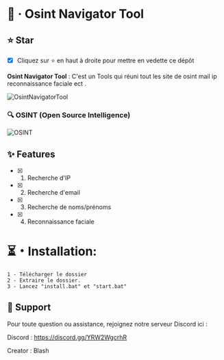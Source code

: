 # 🚀 · Osint Navigator Tool

## **⭐ Star**

- [x] Cliquez sur ⭐ en haut à droite pour mettre en vedette ce dépôt

**Osint Navigator Tool** : C'est un Tools qui réuni tout les site de osint mail ip reconnaissance faciale ect .

![OsintNavigatorTool](https://media.discordapp.net/attachments/1263924985626497024/1264351483709882529/image.png?ex=669d8e94&is=669c3d14&hm=e7c3ad7935db71dfffaa35290ad909d4c379fbb1930da1de2071e49db0436fe5&=&format=webp&quality=lossless)

### **🔍 OSINT (Open Source Intelligence)**

![OSINT](https://media.discordapp.net/attachments/1263924985626497024/1263941541114937344/1dC6yYmAkwVq2UeF8HngSVw.png?ex=669c10ca&is=669abf4a&hm=39a261c1a215a6fdbc79b8e2e37b426a9f675434713ddc5caff39b05fb781080&=&format=webp&quality=lossless&width=550&height=310)

## **✨ Features**

- [x] 1. Recherche d'IP
- [x] 2. Recherche d'email
- [x] 3. Recherche de noms/prénoms
- [x] 4. Reconnaissance faciale

<h1>⏳・Installation:</h1>
  
```
1 - Télécharger le dossier
2 - Extraire le dossier.
3 - Lancez "install.bat" et "start.bat"
```
</p>

## **:speech_balloon: Support**

Pour toute question ou assistance, rejoignez notre serveur Discord ici :

Discord : https://discord.gg/YRW2WgcrhR

Creator : Blash<br>
</p>
